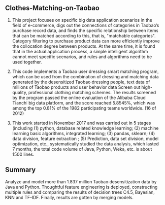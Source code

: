 ## Clothes-Matching-on-Taobao
1. This project focuses on specific big data application scenarios in the field of e-commerce, digs out the connections of categories in Taobao’s purchase record data, and finds the specific relationship between items that can be matched according to this, that is, "matchable categories". Category filtering to purchase product data can more efficiently improve the collocation degree between products. At the same time, it is found that in the actual application process, a simple intelligent algorithm cannot meet specific scenarios, and rules and algorithms need to be used together.

2. This code implements a Taobao user dressing smart matching program, which can be used from the combination of dressing and matching data generated by the desensitized Taobao dressing people, text data of millions of Taobao products and user behavior data Screen out high-quality, professional clothing matching schemes. The results screened by the program passed the online evaluation of the Alibaba Cloud Tianchi big data platform, and the score reached 5.8545%, which was among the top 0.81% of the 1982 participating teams worldwide. (16 of 2012)

3. This work started in November 2017 and was carried out in 5 stages (including (1) python, database related knowledge learning; (2) machine learning basic algorithms, integrated learning; (3) pandas, sklearn; (4) data division, feature extraction ; (5) Prediction, data set division, model optimization, etc., systematically studied the data analysis, which lasted 7 months, the total code volume of Java, Python, Weka, etc. is about 1500 lines.

## Summary
Analyze and model more than 1.837 million Taobao desensitization data by Java and Python. Thoughtful feature
engineering is deployed, constructing multiple rules and comparing the results of decision trees C4.5, Bayesian, KNN
and TF-IDF. Finally, results are gotten by merging models.
